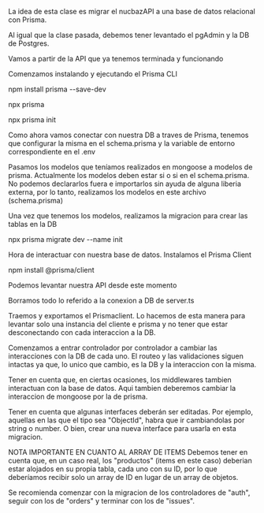 La idea de esta clase es migrar el nucbazAPI a una base de datos relacional con Prisma.

Al igual que la clase pasada, debemos tener levantado el pgAdmin y la DB de Postgres.

Vamos a partir de la API que ya tenemos terminada y funcionando

Comenzamos instalando y ejecutando el Prisma CLI



npm install prisma --save-dev

npx prisma

npx prisma init



Como ahora vamos conectar con nuestra DB a traves de Prisma, tenemos que configurar la misma en el schema.prisma y la variable de entorno correspondiente en el .env

Pasamos los modelos que teníamos realizados en mongoose a modelos de prisma. Actualmente los modelos deben estar si o si en el schema.prisma. No podemos declararlos fuera e importarlos sin ayuda de alguna liberia externa, por lo tanto, realizamos los modelos en este archivo (schema.prisma)

Una vez que tenemos los modelos, realizamos la migracion para crear las tablas en la DB



npx prisma migrate dev --name init



Hora de interactuar con nuestra base de datos. Instalamos el Prisma Client



npm install @prisma/client



Podemos levantar nuestra API desde este momento

Borramos todo lo referido a la conexion a DB de server.ts

Traemos y exportamos el Prismaclient. Lo hacemos de esta manera para levantar solo una instancia del cliente e prisma y no tener que estar desconectando con cada interaccion a la DB.

Comenzamos a entrar controlador por controlador a cambiar las interacciones con la DB de cada uno. El routeo y las validaciones siguen intactas ya que, lo unico que cambio, es la DB y la interaccion con la misma.

Tener en cuenta que, en ciertas ocasiones, los middlewares tambien interactuan con la base de datos. Aqui tambien deberemos cambiar la interaccion de mongoose por la de prisma.

Tener en cuenta que algunas interfaces deberán ser editadas. Por ejemplo, aquellas en las que el tipo sea "ObjectId", habra que ir cambiandolas por string o number. O bien, crear una nueva interface para usarla en esta migracion.

NOTA IMPORTANTE EN CUANTO AL ARRAY DE ITEMS Debemos tener en cuenta que, en un caso real, los "productos" (items en este caso) deberian estar alojados en su propia tabla, cada uno con su ID, por lo que deberíamos recibir solo un array de ID en lugar de un array de objetos.

Se recomienda comenzar con la migracion de los controladores de "auth", seguir con los de "orders" y terminar con los de "issues".